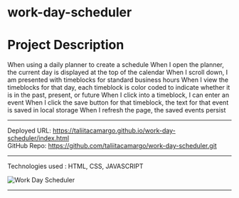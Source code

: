 # work-day-scheduler

# Project Description

When using a daily planner to create a schedule
When I open the planner, the current day is displayed at the top of the calendar
When I scroll down, I am presented with timeblocks for standard business hours
When I view the timeblocks for that day, each timeblock is color coded to indicate whether it is in the past, present, or future
When I click into a timeblock, I can enter an event
When I click the save button for that timeblock, the text for that event is saved in local storage
When I refresh the page, the saved events persist

---
Deployed URL: https://taliitacamargo.github.io/work-day-scheduler/index.html     
GitHub Repo: https://github.com/taliitacamargo/work-day-scheduler.git

---
Technologies used : HTML, CSS, JAVASCRIPT

![Work Day Scheduler](https://user-images.githubusercontent.com/88398240/136669380-5b036f68-808d-4825-9e5f-952d4d130266.jpg)

---
